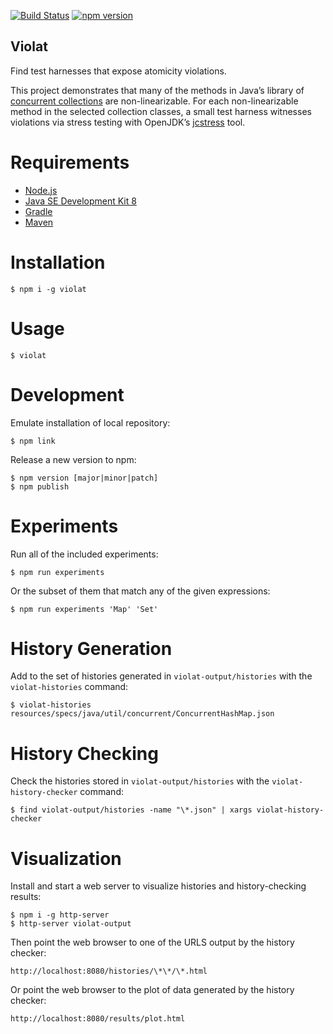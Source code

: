 [![Build Status](https://travis-ci.org/michael-emmi/violat.svg?branch=master)](https://travis-ci.org/michael-emmi/violat)
[![npm version](https://badge.fury.io/js/violat.svg)](https://badge.fury.io/js/violat)

## Violat
Find test harnesses that expose atomicity violations.

This project demonstrates that many of the methods in Java’s library of
[concurrent collections][] are non-linearizable. For each non-linearizable
method in the selected collection classes, a small test harness witnesses
violations via stress testing with OpenJDK’s [jcstress][] tool.

# Requirements

* [Node.js][]
* [Java SE Development Kit 8][]
* [Gradle][]
* [Maven][]

# Installation

    $ npm i -g violat

# Usage

    $ violat

# Development

Emulate installation of local repository:

    $ npm link

Release a new version to npm:

    $ npm version [major|minor|patch]
    $ npm publish

# Experiments

Run all of the included experiments:

    $ npm run experiments

Or the subset of them that match any of the given expressions:

    $ npm run experiments 'Map' 'Set'

# History Generation

Add to the set of histories generated in `violat-output/histories` with the `violat-histories` command:

    $ violat-histories resources/specs/java/util/concurrent/ConcurrentHashMap.json

# History Checking

Check the histories stored in `violat-output/histories` with the `violat-history-checker` command:

    $ find violat-output/histories -name "\*.json" | xargs violat-history-checker


# Visualization

Install and start a web server to visualize histories and history-checking results:

    $ npm i -g http-server
    $ http-server violat-output

Then point the web browser to one of the URLS output by the history checker:

    http://localhost:8080/histories/\*\*/\*.html

Or point the web browser to the plot of data generated by the history checker:

    http://localhost:8080/results/plot.html


[Node.js]: https://nodejs.org
[concurrent collections]: https://docs.oracle.com/javase/8/docs/api/java/util/concurrent/package-summary.html
[Java SE Development Kit 8]: http://www.oracle.com/technetwork/java/javase
[Gradle]: http://gradle.org
[Maven]: https://maven.apache.org
[jcstress]: http://openjdk.java.net/projects/code-tools/jcstress/
